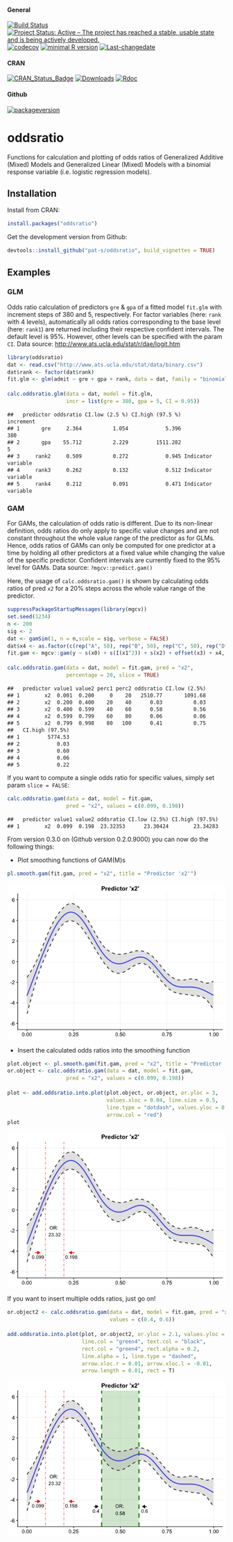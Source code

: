 
#### General

[![Build Status](https://travis-ci.org/pat-s/oddsratio.svg?branch=master)](https://travis-ci.org/pat-s/oddsratio) [![Project Status: Active – The project has reached a stable, usable state and is being actively developed.](http://www.repostatus.org/badges/latest/active.svg)](http://www.repostatus.org/#active) [![codecov](https://codecov.io/gh/pat-s/oddsratio/branch/master/graph/badge.svg)](https://codecov.io/gh/pat-s/oddsratio) [![minimal R version](https://img.shields.io/badge/R%3E%3D-3.0.0-6666ff.svg)](https://cran.r-project.org/) [![Last-changedate](https://img.shields.io/badge/last%20change-2016--10--27-yellowgreen.svg)](/commits/master)

#### CRAN

[![CRAN\_Status\_Badge](http://www.r-pkg.org/badges/version/oddsratio)](http://cran.r-project.org/package=oddsratio) [![Downloads](http://cranlogs.r-pkg.org/badges/oddsratio?color=brightgreen)](http://www.r-pkg.org/pkg/oddsratio) [![Rdoc](http://www.rdocumentation.org/badges/version/oddsratio)](http://www.rdocumentation.org/packages/oddsratio)

#### Github

[![packageversion](https://img.shields.io/badge/Package%20version-0.3.0-orange.svg?style=flat-square)](commits/master)

oddsratio
=========

Functions for calculation and plotting of odds ratios of Generalized Additive (Mixed) Models and Generalized Linear (Mixed) Models with a binomial response variable (i.e. logistic regression models).

Installation
------------

Install from CRAN:

``` r
install.packages("oddsratio")
```

Get the development version from Github:

``` r
devtools::install_github("pat-s/oddsratio", build_vignettes = TRUE)
```

Examples
--------

### GLM

Odds ratio calculation of predictors `gre` & `gpa` of a fitted model `fit.glm` with increment steps of 380 and 5, respectively.
For factor variables (here: `rank` with 4 levels), automatically all odds ratios corresponding to the base level (here: `rank1`) are returned including their respective confident intervals. The default level is 95%. However, other levels can be specified with the param `CI`. Data source: <http://www.ats.ucla.edu/stat/r/dae/logit.htm>

``` r
library(oddsratio)
dat <- read.csv("http://www.ats.ucla.edu/stat/data/binary.csv")
dat$rank <- factor(dat$rank)
fit.glm <- glm(admit ~ gre + gpa + rank, data = dat, family = "binomial")

calc.oddsratio.glm(data = dat, model = fit.glm, 
                   incr = list(gre = 380, gpa = 5, CI = 0.95))
```

    ##   predictor oddsratio CI.low (2.5 %) CI.high (97.5 %)          increment
    ## 1       gre     2.364          1.054            5.396                380
    ## 2       gpa    55.712          2.229         1511.282                  5
    ## 3     rank2     0.509          0.272            0.945 Indicator variable
    ## 4     rank3     0.262          0.132            0.512 Indicator variable
    ## 5     rank4     0.212          0.091            0.471 Indicator variable

### GAM

For GAMs, the calculation of odds ratio is different. Due to its non-linear definition, odds ratios do only apply to specific value changes and are not constant throughout the whole value range of the predictor as for GLMs. Hence, odds ratios of GAMs can only be computed for one predictor at a time by holding all other predictors at a fixed value while changing the value of the specific predictor. Confident intervals are currently fixed to the 95% level for GAMs. Data source: `?mgcv::predict.gam()`

Here, the usage of `calc.oddsratio.gam()` is shown by calculating odds ratios of pred `x2` for a 20% steps across the whole value range of the predictor.

``` r
suppressPackageStartupMessages(library(mgcv))
set.seed(1234)
n <- 200
sig <- 2
dat <- gamSim(1, n = n,scale = sig, verbose = FALSE)
dat$x4 <- as.factor(c(rep("A", 50), rep("B", 50), rep("C", 50), rep("D", 50)))
fit.gam <- mgcv::gam(y ~ s(x0) + s(I(x1^2)) + s(x2) + offset(x3) + x4, data = dat)

calc.oddsratio.gam(data = dat, model = fit.gam, pred = "x2", 
                   percentage = 20, slice = TRUE)
```

    ##   predictor value1 value2 perc1 perc2 oddsratio CI.low (2.5%)
    ## 1        x2  0.001  0.200     0    20   2510.77       1091.68
    ## 2        x2  0.200  0.400    20    40      0.03          0.03
    ## 3        x2  0.400  0.599    40    60      0.58          0.56
    ## 4        x2  0.599  0.799    60    80      0.06          0.06
    ## 5        x2  0.799  0.998    80   100      0.41          0.75
    ##   CI.high (97.5%)
    ## 1         5774.53
    ## 2            0.03
    ## 3            0.60
    ## 4            0.06
    ## 5            0.22

If you want to compute a single odds ratio for specific values, simply set param `slice = FALSE`:

``` r
calc.oddsratio.gam(data = dat, model = fit.gam, 
                   pred = "x2", values = c(0.099, 0.198))
```

    ##   predictor value1 value2 oddsratio CI.low (2.5%) CI.high (97.5%)
    ## 1        x2  0.099  0.198  23.32353      23.30424        23.34283

From version 0.3.0 on (Github version 0.2.0.9000) you can now do the following things:

-   Plot smoothing functions of GAM(M)s

``` r
pl.smooth.gam(fit.gam, pred = "x2", title = "Predictor 'x2'")
```

![](README_files/figure-markdown_github/unnamed-chunk-6-1.png)

-   Insert the calculated odds ratios into the smoothing function

``` r
plot.object <- pl.smooth.gam(fit.gam, pred = "x2", title = "Predictor 'x2'")
or.object <- calc.oddsratio.gam(data = dat, model = fit.gam, 
                   pred = "x2", values = c(0.099, 0.198))

plot <- add.oddsratio.into.plot(plot.object, or.object, or.yloc = 3,
                                values.xloc = 0.04, line.size = 0.5, 
                                line.type = "dotdash", values.yloc = 0.5,
                                arrow.col = "red")
plot
```

![](README_files/figure-markdown_github/unnamed-chunk-7-1.png)

If you want to insert multiple odds ratios, just go on!

``` r
or.object2 <- calc.oddsratio.gam(data = dat, model = fit.gam, pred = "x2", 
                                 values = c(0.4, 0.6))
                                  
add.oddsratio.into.plot(plot, or.object2, or.yloc = 2.1, values.yloc = 2,
                        line.col = "green4", text.col = "black",
                        rect.col = "green4", rect.alpha = 0.2,
                        line.alpha = 1, line.type = "dashed",
                        arrow.xloc.r = 0.01, arrow.xloc.l = -0.01,
                        arrow.length = 0.01, rect = T)   
```

![](README_files/figure-markdown_github/unnamed-chunk-8-1.png)
